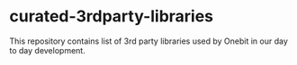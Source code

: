 # curated-3rdparty-libraries
This repository contains list of 3rd party libraries used by Onebit in our day to day development. 
